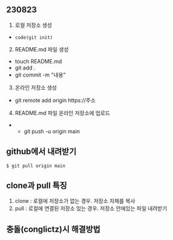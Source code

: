 ## 230823 ##

1. 로컬 저장소 생성
 - `code(git init)`
2. README.md 파일 생성<br>
 - touch README.md
 - git add .<br>
 - git commit -m "내용"

3. 온라인 저장소 생성
 - git remote add origin https://주소

4. README.md 파일 온라인 저장소에 업로드
 - - git push -u origin main
  
## github에서 내려받기 ##
``$ git pull origin main``

## clone과 pull 특징 ##
1. clone : 로컬에 저장소가 없는 경우.
   저장소 자체를 복사
2. pull : 로컬에 연결된 저장소 있는 경우.
   저장소 안에있는 파일 내려받기

## 충돌(conglictz)시 해결방법
